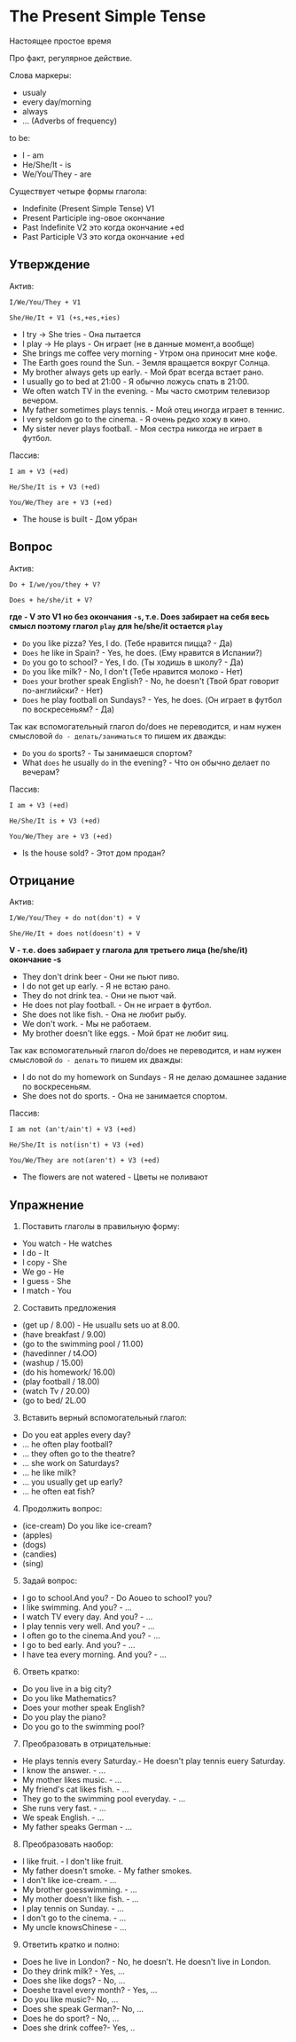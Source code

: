 # The Present Simple Tense

Настоящее простое время
 
Про факт, регулярное действие.

Слова маркеры:
- usualy
- every day/morning
- always
- ... (Adverbs of frequency)


to be:
- I - am
- He/She/It - is
- We/You/They - are

Существует четыре формы глагола:
- Indefinite (Present Simple Tense) V1
- Present Participle ing-овое окончание
- Past Indefinite V2 это когда окончание +ed
- Past Participle V3 это когда окончание +ed

## Утверждение

Актив:

`I/We/You/They + V1`

`She/He/It + V1 (+s,+es,+ies)`

- I try -> She tries - Она пытается
- I play -> He plays - Он играет (не в данные момент,а вообще)
- She brings me coffee very morning - Утром она приносит мне кофе.
- The Earth goes round the Sun. - Земля вращается вокруг Солнца.
- My brother always gets up early. - Мой брат всегда встает рано.
- I usually go to bed at 21:00 - Я обычно ложусь спать в 21:00.
- We often watch TV in the evening. - Мы часто смотрим телевизор вечером.
- My father sometimes plays tennis. - Мой отец иногда играет в теннис.
- I very seldom go to the cinema. - Я очень редко хожу в кино.
- My sister never plays football. - Моя сестра никогда не играет в футбол.


Пассив:

`I am + V3 (+ed)`

`He/She/It is + V3 (+ed)`

`You/We/They are + V3 (+ed)`

- The house is built - Дом убран


## Вопрос

Актив:

`Do + I/we/you/they + V?`

`Does + he/she/it + V?`


**где - V это V1 но без окончания `-s`, т.е. Does забирает на себя весь смысл поэтому глагол `play` для he/she/it остается `play`**



- `Do` you like pizza? Yes, I do.  (Тебе нравится пицца? - Да)
- `Does` he like in Spain? - Yes, he does. (Ему нравится в Испании?)
- `Do` you go to school? - Yes, I do. (Ты ходишь в школу? - Да)
- `Do` you like milk? - No, I don't (Тебе нравится молоко - Нет)
- `Does` your brother speak English? - No, he doesn't (Твой брат говорит по-английски? - Нет)
- `Does` he play football on Sundays? - Yes, he does. (Он играет в футбол по воскресеньям? - Да)

Так как вспомогательный глагол do/does не переводится, и нам нужен смысловой `do - делать/заниматься` то пишем их дважды:

- `Do` you `do` sports? - Ты занимаешся спортом?
- What `does` he usually `do` in the evening? - Что он обычно делает по вечерам?

Пассив:

`I am + V3 (+ed)`

`He/She/It is + V3 (+ed)`

`You/We/They are + V3 (+ed)`

- Is the house sold? - Этот дом продан?

## Отрицание

Актив:

`I/We/You/They + do not(don't) + V` 

`She/He/It + does not(doesn't) + V` 

**V - т.е. does забирает у глагола для третьего лица (he/she/it) окончание -s**

- They don't drink beer - Они не пьют пиво.
- I do not get up early. - Я не встаю рано.
- They do not drink tea. - Они не пьют чай.
- He does not play football. - Он не играет в футбол.
- She does not like fish. - Она не любит рыбу.
- We don't work. - Мы не работаем.
- My brother doesn't like eggs. - Мой брат не любит яиц.


Так как вспомогательный глагол do/does не переводится, и нам нужен смысловой `do - делать` то пишем их дважды:

- I do not do my homework on Sundays - Я не делаю домашнее задание по воскресеньям.
- She does not do sports. - Она не занимается спортом.


Пассив:

`I am not (an't/ain't) + V3 (+ed)`

`He/She/It is not(isn't) + V3 (+ed)`

`You/We/They are not(aren't) + V3 (+ed)`

- The flowers are not watered - Цветы не поливают




## Упражнение

1. Поставить глаголы в правильную форму:
- You watch - He watches
- I do - It
- I copy - She
- We go - He
- I guess - She
- I match - You

2. Составить предложения
- (get up / 8.00) - He usuallu sets uo at 8.00.
- (have breakfast / 9.00)
- (go to the swimming pool / 11.00)
- (havedinner / t4.OO)
- (washup / 15.00)
- (do his homework/ 16.00)
- (play football / 18.00)
- (watch Tv / 20.00)
- (go to bed/ 2L.00

3. Вставить верный вспомогательный глагол:
- Do you eat apples every day?
- ... he often play football?
- ... they often go to the theatre?
- ... she work on Saturdays?
- ... he like milk?
- ... you usually get up early?
- ... he often eat fish?

4. Продолжить вопрос:
- (ice-cream) Do you like ice-cream? 
- (apples)
- (dogs)
- (candies)
- (sing)

5. Задай вопрос:
- I go to school.And you? - Do Aoueo to school? you?
- I like swimming. And you? - ...
- I watch TV every day. And you? - ...
- I play tennis very well. And you? - ...
- I often go to the cinema.And you? - ...
- I go to bed early. And you? - ...
- I have tea every morning. And you? - ...

6. Ответь кратко:
- Do you live in a big city?
- Do you like Mathematics?
- Does your mother speak English?
- Do you play the piano?
- Do you go to the swimming pool?

7. Преобразовать в отрицательные:
- He plays tennis every Saturday.- He doesn't play tennis euery Saturday.
- I know the answer. - ...
- My mother likes music. - ...
- My friend's cat likes fish. - ...
- They go to the swimming pool everyday. - ...
- She runs very fast. - ...
- We speak English. - ...
- My father speaks German - ...

8. Преобразовать наобор:
- I like fruit. - I don't like fruit.
- My father doesn't smoke. - My father smokes.
- I don't like ice-cream. - ...
- My brother goesswimming. - ...
- My mother doesn't like fish. - ...
- I play tennis on Sunday. - ...
- I don't go to the cinema. - ...
- My uncle knowsChinese - ...

9. Ответить кратко и полно:
- Does he live in London? - No, he doesn't. He doesn't live in London.
- Do they drink milk? - Yes, ...
- Does she like dogs? - No, ...
- Doeshe travel every month? - Yes, ...
- Do you like music?- No, ...
- Does she speak German?- No, ...
- Does he do sport? - No, ...
- Does she drink coffee?- Yes, ..
 




